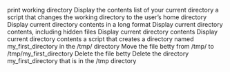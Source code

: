 print working directory
Display the contents list of your current directory
a script that changes the working directory to the user’s home directory
Display current directory contents in a long format
Display current directory contents, including hidden files
Display current directory contents
Display current directory contents
a script that creates a directory named my_first_directory in the /tmp/ directory
Move the file betty from /tmp/ to /tmp/my_first_directory
Delete the file betty
Delete the directory my_first_directory that is in the /tmp directory
